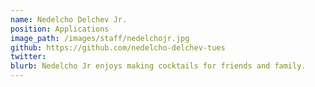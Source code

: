 ```yaml
---
name: Nedelcho Delchev Jr.
position: Applications
image_path: /images/staff/nedelchojr.jpg
github: https://github.com/nedelcho-delchev-tues
twitter: 
blurb: Nedelcho Jr enjoys making cocktails for friends and family.
---
```

